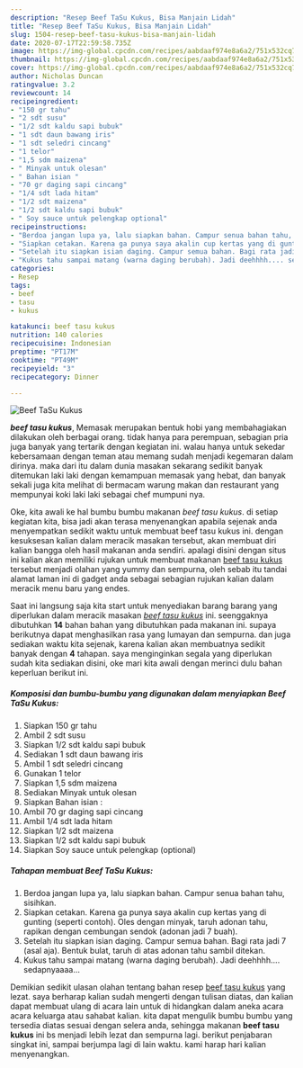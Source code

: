 ```yaml
---
description: "Resep Beef TaSu Kukus, Bisa Manjain Lidah"
title: "Resep Beef TaSu Kukus, Bisa Manjain Lidah"
slug: 1504-resep-beef-tasu-kukus-bisa-manjain-lidah
date: 2020-07-17T22:59:58.735Z
image: https://img-global.cpcdn.com/recipes/aabdaaf974e8a6a2/751x532cq70/beef-tasu-kukus-foto-resep-utama.jpg
thumbnail: https://img-global.cpcdn.com/recipes/aabdaaf974e8a6a2/751x532cq70/beef-tasu-kukus-foto-resep-utama.jpg
cover: https://img-global.cpcdn.com/recipes/aabdaaf974e8a6a2/751x532cq70/beef-tasu-kukus-foto-resep-utama.jpg
author: Nicholas Duncan
ratingvalue: 3.2
reviewcount: 14
recipeingredient:
- "150 gr tahu"
- "2 sdt susu"
- "1/2 sdt kaldu sapi bubuk"
- "1 sdt daun bawang iris"
- "1 sdt seledri cincang"
- "1 telor"
- "1,5 sdm maizena"
- " Minyak untuk olesan"
- " Bahan isian "
- "70 gr daging sapi cincang"
- "1/4 sdt lada hitam"
- "1/2 sdt maizena"
- "1/2 sdt kaldu sapi bubuk"
- " Soy sauce untuk pelengkap optional"
recipeinstructions:
- "Berdoa jangan lupa ya, lalu siapkan bahan. Campur senua bahan tahu, sisihkan."
- "Siapkan cetakan. Karena ga punya saya akalin cup kertas yang di gunting (seperti contoh). Oles dengan minyak, taruh adonan tahu, rapikan dengan cembungan sendok (adonan jadi 7 buah)."
- "Setelah itu siapkan isian daging. Campur semua bahan. Bagi rata jadi 7 (asal aja). Bentuk bulat, taruh di atas adonan tahu sambil ditekan."
- "Kukus tahu sampai matang (warna daging berubah). Jadi deehhhh.... sedapnyaaaa..."
categories:
- Resep
tags:
- beef
- tasu
- kukus

katakunci: beef tasu kukus 
nutrition: 140 calories
recipecuisine: Indonesian
preptime: "PT17M"
cooktime: "PT49M"
recipeyield: "3"
recipecategory: Dinner

---
```



![Beef TaSu Kukus](https://img-global.cpcdn.com/recipes/aabdaaf974e8a6a2/751x532cq70/beef-tasu-kukus-foto-resep-utama.jpg)

<b><i>beef tasu kukus</i></b>, Memasak merupakan bentuk hobi yang membahagiakan dilakukan oleh berbagai orang. tidak hanya para perempuan, sebagian pria juga banyak yang tertarik dengan kegiatan ini. walau hanya untuk sekedar kebersamaan dengan teman atau memang sudah menjadi kegemaran dalam dirinya. maka dari itu dalam dunia masakan sekarang sedikit banyak ditemukan laki laki dengan kemampuan memasak yang hebat, dan banyak sekali juga kita melihat di bermacam warung makan dan restaurant yang mempunyai koki laki laki sebagai chef mumpuni nya.



Oke, kita awali ke hal bumbu bumbu makanan <i>beef tasu kukus</i>. di setiap kegiatan kita, bisa jadi akan terasa menyenangkan apabila sejenak anda menyempatkan sedikit waktu untuk membuat beef tasu kukus ini. dengan kesuksesan kalian dalam meracik masakan tersebut, akan membuat diri kalian bangga oleh hasil makanan anda sendiri. apalagi disini dengan situs ini kalian akan memiliki rujukan untuk membuat makanan <u>beef tasu kukus</u> tersebut menjadi olahan yang yummy dan sempurna, oleh sebab itu tandai alamat laman ini di gadget anda sebagai sebagian rujukan kalian dalam meracik menu baru yang endes.


Saat ini langsung saja kita start untuk menyediakan barang barang yang diperlukan dalam meracik masakan <u><i>beef tasu kukus</i></u> ini. seenggaknya dibutuhkan <b>14</b> bahan bahan yang dibutuhkan pada makanan ini. supaya berikutnya dapat menghasilkan rasa yang lumayan dan sempurna. dan juga sediakan waktu kita sejenak, karena kalian akan membuatnya sedikit banyak dengan <b>4</b> tahapan. saya menginginkan segala yang diperlukan sudah kita sediakan disini, oke mari kita awali dengan merinci dulu bahan keperluan berikut ini.

<!--inarticleads1-->

##### Komposisi dan bumbu-bumbu yang digunakan dalam menyiapkan Beef TaSu Kukus:

1. Siapkan 150 gr tahu
1. Ambil 2 sdt susu
1. Siapkan 1/2 sdt kaldu sapi bubuk
1. Sediakan 1 sdt daun bawang iris
1. Ambil 1 sdt seledri cincang
1. Gunakan 1 telor
1. Siapkan 1,5 sdm maizena
1. Sediakan  Minyak untuk olesan
1. Siapkan  Bahan isian :
1. Ambil 70 gr daging sapi cincang
1. Ambil 1/4 sdt lada hitam
1. Siapkan 1/2 sdt maizena
1. Siapkan 1/2 sdt kaldu sapi bubuk
1. Siapkan  Soy sauce untuk pelengkap (optional)




<!--inarticleads2-->

##### Tahapan membuat Beef TaSu Kukus:

1. Berdoa jangan lupa ya, lalu siapkan bahan. Campur senua bahan tahu, sisihkan.
1. Siapkan cetakan. Karena ga punya saya akalin cup kertas yang di gunting (seperti contoh). Oles dengan minyak, taruh adonan tahu, rapikan dengan cembungan sendok (adonan jadi 7 buah).
1. Setelah itu siapkan isian daging. Campur semua bahan. Bagi rata jadi 7 (asal aja). Bentuk bulat, taruh di atas adonan tahu sambil ditekan.
1. Kukus tahu sampai matang (warna daging berubah). Jadi deehhhh.... sedapnyaaaa...




Demikian sedikit ulasan olahan tentang bahan resep <u>beef tasu kukus</u> yang lezat. saya berharap kalian sudah mengerti dengan tulisan diatas, dan kalian dapat membuat ulang di acara lain untuk di hidangkan dalam aneka acara acara keluarga atau sahabat kalian. kita dapat mengulik bumbu bumbu yang tersedia diatas sesuai dengan selera anda, sehingga makanan <b>beef tasu kukus</b> ini bs menjadi lebih lezat dan sempurna lagi. berikut penjabaran singkat ini, sampai berjumpa lagi di lain waktu. kami harap hari kalian menyenangkan.
